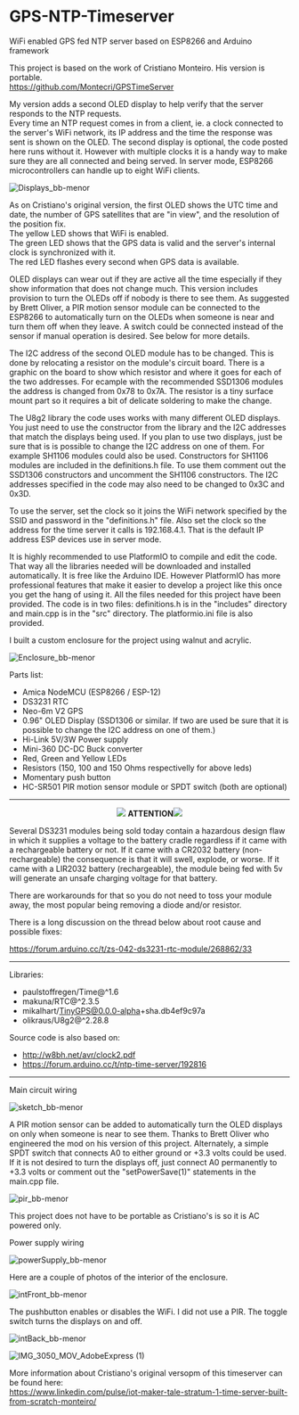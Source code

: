 # GPS-NTP-Timeserver
WiFi enabled GPS fed NTP server based on ESP8266 and Arduino framework 

This project is based on the work of Cristiano Monteiro. His version is portable.<br>
https://github.com/Montecri/GPSTimeServer

My version adds a second OLED display to help verify that the server responds to the NTP requests.  
Every time an NTP request comes in from a client, ie. a clock connected to the server's WiFi network, its IP address and 
the time the response was sent is shown on the OLED. The second display is optional, the code posted here runs without it. 
However with multiple clocks it is a handy way to make sure they are all connected and being served. 
In server mode, ESP8266 microcontrollers can handle up to eight WiFi clients.

![Displays_bb-menor](https://github.com/mmarkin/GPS-NTP-Timeserver/blob/main/IMAGES/Display.JPG)

As on Cristiano's original version, the first OLED shows the UTC time and date, the number of GPS satellites that are
"in view", and the resolution of the position fix.<br>
The yellow LED shows that WiFi is enabled.<br> 
The green LED shows that the GPS data is valid and the server's internal clock is synchronized with it.    
The red LED flashes every second when GPS data is available.

OLED displays can wear out if they are active all the time especially if they show information that does not change much.
This version includes provision to turn the OLEDs off if nobody is there to see them. As suggested by Brett Oliver, a
PIR motion sensor module can be connected to the ESP8266 to automatically turn on the OLEDs when someone
is near and turn them off when they leave. A switch could be connected instead of the sensor if manual operation is desired.
See below for more details.

The I2C address of the second OLED module has to be changed. This is done by relocating a resistor on the module's circuit
board. There is a graphic on the board to show which resistor and where it goes for each of the two addresses. For ecample
with the recommended SSD1306 modules the address is changed from 0x78 to 0x7A. The resistor is a tiny surface mount part so 
it requires a bit of delicate soldering to make the change.

The U8g2 library the code uses works with many different OLED displays. 
You just need to use the constructor from the library and the I2C addresses that match the displays being used.
If you plan to use two displays, just be sure that is is possible to change the I2C address on one of them.
For example SH1106 modules could also be used. Constructors for SH1106 modules are included in the definitions.h file. 
To use them comment out the SSD1306 constructors and uncomment the SH1106 constructors. 
The I2C addresses specified in the code may also need to be changed to 0x3C and 0x3D. 

To use the server, set the clock so it joins the WiFi network specified by the SSID and password in the "definitions.h" 
file. Also set the clock so the address for the time server it calls is 192.168.4.1. That is the default IP address ESP 
devices use in server mode.

It is highly recommended to use PlatformIO to compile and edit the code. That way all the libraries needed will be 
downloaded and installed automatically. It is free like the Arduino IDE. However PlatformIO has more professional features 
that make it easier to develop a project like this once you get the hang of using it. All the files needed for this project 
have been provided. The code is in two files: definitions.h is in the "includes" directory and main.cpp is in the "src" 
directory. The platformio.ini file is also provided. 
 
I built a custom enclosure for the project using walnut and acrylic.  

![Enclosure_bb-menor](https://github.com/mmarkin/GPS-NTP-Timeserver/blob/main/IMAGES/Enclosure.JPG)

Parts list:

- Amica NodeMCU (ESP8266 / ESP-12)                   
- DS3231 RTC
- Neo-6m V2 GPS
- 0.96" OLED Display (SSD1306 or similar. 
  If two are used be sure that it is possible to change the I2C address on one of them.) 
- Hi-Link 5V/3W Power supply
- Mini-360 DC-DC Buck converter
- Red, Green and Yellow LEDs
- Resistors (150, 100 and 150 Ohms respectivelly for above leds)
- Momentary push button
- HC-SR501 PIR motion sensor module or SPDT switch (both are optional)

---
<p align="center"><img src="https://user-images.githubusercontent.com/38574378/132773469-08fb7b59-2f9d-4641-9665-c8d50d3904bc.png">  
<b>ATTENTION</b><img src="https://user-images.githubusercontent.com/38574378/132773469-08fb7b59-2f9d-4641-9665-c8d50d3904bc.png"></p> 

Several DS3231 modules being sold today contain a hazardous design flaw in which it supplies a voltage to the battery cradle 
regardless if it came with a rechargeable battery or not. 
If it came with a CR2032 battery (non-rechargeable) the consequence is that it will swell, explode, or worse. 
If it came with a LIR2032 battery (rechargeable), the module being fed with 5v will generate an unsafe charging voltage for 
that battery.

There are workarounds for that so you do not need to toss your module away, the most popular being removing a diode and/or 
resistor.

There is a long discussion on the thread below about root cause and possible fixes:

https://forum.arduino.cc/t/zs-042-ds3231-rtc-module/268862/33

---

Libraries:

- paulstoffregen/Time@^1.6
- makuna/RTC@^2.3.5
- mikalhart/TinyGPS@0.0.0-alpha+sha.db4ef9c97a
- olikraus/U8g2@^2.28.8

Source code is also based on:<br>
- http://w8bh.net/avr/clock2.pdf
- https://forum.arduino.cc/t/ntp-time-server/192816

---

Main circuit wiring

![sketch_bb-menor](https://github.com/mmarkin/GPS-NTP-Timeserver/blob/main/IMAGES/MainBoard.png)

A PIR motion sensor can be added to automatically turn the OLED displays on only when someone is near to see them.
Thanks to Brett Oliver who engineered the mod on his version of this project.
Alternately, a simple SPDT switch that connects A0 to either ground or +3.3 volts could be used. 
If it is not desired to turn the displays off, just connect A0 permanently to +3.3 volts or comment out the 
"setPowerSave(1)" statements in the main.cpp file. 

![pir_bb-menor](https://github.com/mmarkin/GPS-NTP-Timeserver/blob/main/IMAGES/PIR.jpg)

This project does not have to be portable as Cristiano's is so it is AC powered only. 

Power supply wiring

![powerSupply_bb-menor](https://github.com/mmarkin/GPS-NTP-Timeserver/blob/main/IMAGES/PowerSupply.png)

Here are a couple of photos of the interior of the enclosure.

![intFront_bb-menor](https://github.com/mmarkin/GPS-NTP-Timeserver/blob/main/IMAGES/InteriorFront.JPG)

The pushbutton enables or disables the WiFi. I did not use a PIR. The toggle switch turns the displays on and off.

![intBack_bb-menor](https://github.com/mmarkin/GPS-NTP-Timeserver/blob/main/IMAGES/InteriorBack.JPG)

![IMG_3050_MOV_AdobeExpress (1)](https://user-images.githubusercontent.com/32185145/220187393-383a53ef-830b-45f4-8442-39d8514b5405.gif)

More information about Cristiano's original versopm of this timeserver can be found here:<br>
https://www.linkedin.com/pulse/iot-maker-tale-stratum-1-time-server-built-from-scratch-monteiro/

